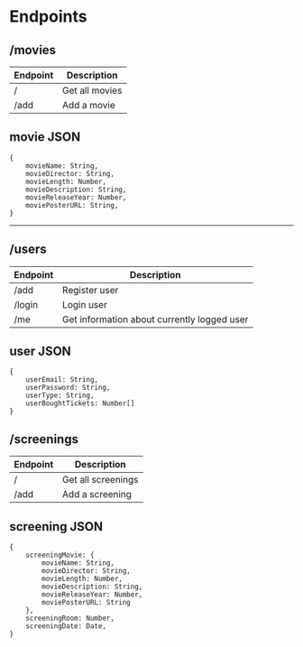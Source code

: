# Endpoints

## /movies
| Endpoint | Description |
|--------  | -------------|
| /        | Get all movies |
| /add     | Add a movie     | 

## movie JSON
```
{
    movieName: String,
    movieDirector: String,
    movieLength: Number,
    movieDescription: String,
    movieReleaseYear: Number,
    moviePosterURL: String,
}
```
--------------------------------

## /users
| Endpoint | Description |
|---------| -----------|
| /add | Register user|
| /login | Login user |
| /me | Get information about currently logged user|

## user JSON
```
{
    userEmail: String,
    userPassword: String,
    userType: String,
    userBoughtTickets: Number[]
}
```

## /screenings
| Endpoint | Description |
|---------| -----------|
| / | Get all screenings
| /add | Add a screening

## screening JSON

```
{
    screeningMovie: {
        movieName: String,
        movieDirector: String,
        movieLength: Number,
        movieDescription: String,
        movieReleaseYear: Number,
        moviePosterURL: String
    },
    screeningRoom: Number,
    screeningDate: Date,
}
```